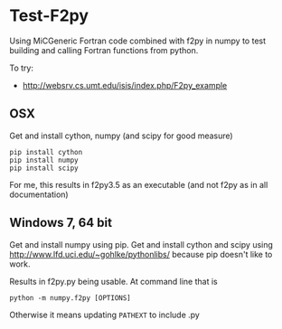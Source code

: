 # Test-F2py

Using MiCGeneric Fortran code combined with f2py in numpy to test building and calling Fortran functions from python.

To try:
- http://websrv.cs.umt.edu/isis/index.php/F2py_example

## OSX
Get and install cython, numpy (and scipy for good measure)

```
pip install cython
pip install numpy
pip install scipy
```
For me, this results in f2py3.5 as an executable (and not f2py as in all documentation) 

## Windows 7, 64 bit
Get and install numpy using pip. Get and install cython and scipy using http://www.lfd.uci.edu/~gohlke/pythonlibs/ because pip doesn't like to work.

Results in f2py.py being usable. At command line that is
```
python -m numpy.f2py [OPTIONS]
```
Otherwise it means updating <code>PATHEXT</code> to include .py




